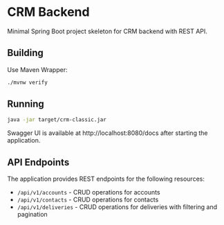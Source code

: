 # CRM Backend

Minimal Spring Boot project skeleton for CRM backend with REST API.

## Building

Use Maven Wrapper:

```bash
./mvnw verify
```

## Running

```bash
java -jar target/crm-classic.jar
```

Swagger UI is available at http://localhost:8080/docs after starting the application.

## API Endpoints

The application provides REST endpoints for the following resources:

- `/api/v1/accounts` - CRUD operations for accounts
- `/api/v1/contacts` - CRUD operations for contacts
- `/api/v1/deliveries` - CRUD operations for deliveries with filtering and pagination
